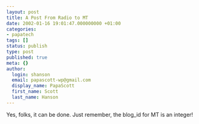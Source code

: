 ```yaml
---
layout: post
title: A Post From Radio to MT
date: 2002-01-16 19:01:47.000000000 +01:00
categories:
- papatech
tags: []
status: publish
type: post
published: true
meta: {}
author:
  login: shanson
  email: papascott-wp@gmail.com
  display_name: PapaScott
  first_name: Scott
  last_name: Hanson
---
```

<p>Yes, folks, it can be done. Just remember, the blog_id for MT is an integer!</p>
